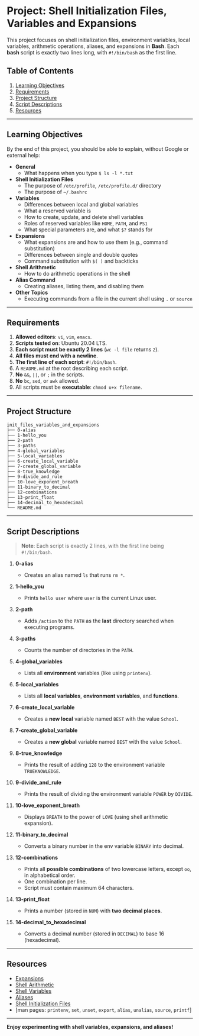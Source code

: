 # Project: Shell Initialization Files, Variables and Expansions

This project focuses on shell initialization files, environment variables, local variables, arithmetic operations, aliases, and expansions in **Bash**. Each **bash** script is exactly two lines long, with `#!/bin/bash` as the first line.

## Table of Contents
1. [Learning Objectives](#learning-objectives)  
2. [Requirements](#requirements)  
3. [Project Structure](#project-structure)  
4. [Script Descriptions](#script-descriptions)  
5. [Resources](#resources)

---

## Learning Objectives

By the end of this project, you should be able to explain, without Google or external help:

- **General**
  - What happens when you type `$ ls -l *.txt`
- **Shell Initialization Files**
  - The purpose of `/etc/profile`, `/etc/profile.d/` directory
  - The purpose of `~/.bashrc`
- **Variables**
  - Differences between local and global variables
  - What a reserved variable is
  - How to create, update, and delete shell variables
  - Roles of reserved variables like `HOME`, `PATH`, and `PS1`
  - What special parameters are, and what `$?` stands for
- **Expansions**
  - What expansions are and how to use them (e.g., command substitution)
  - Differences between single and double quotes
  - Command substitution with `$( )` and backticks
- **Shell Arithmetic**
  - How to do arithmetic operations in the shell
- **Alias Command**
  - Creating aliases, listing them, and disabling them
- **Other Topics**
  - Executing commands from a file in the current shell using `.` or `source`

---

## Requirements

1. **Allowed editors**: `vi`, `vim`, `emacs`.  
2. **Scripts tested on**: Ubuntu 20.04 LTS.  
3. **Each script must be exactly 2 lines** (`wc -l file` returns `2`).  
4. **All files must end with a newline**.  
5. **The first line of each script**: `#!/bin/bash`.  
6. A `README.md` at the root describing each script.  
7. **No** `&&`, `||`, or `;` in the scripts.  
8. **No** `bc`, `sed`, or `awk` allowed.  
9. All scripts must be **executable**: `chmod u+x filename`.

---

## Project Structure

```
init_files_variables_and_expansions
├── 0-alias
├── 1-hello_you
├── 2-path
├── 3-paths
├── 4-global_variables
├── 5-local_variables
├── 6-create_local_variable
├── 7-create_global_variable
├── 8-true_knowledge
├── 9-divide_and_rule
├── 10-love_exponent_breath
├── 11-binary_to_decimal
├── 12-combinations
├── 13-print_float
├── 14-decimal_to_hexadecimal
└── README.md
```

---

## Script Descriptions

> **Note**: Each script is exactly 2 lines, with the first line being `#!/bin/bash`.

1. **0-alias**  
   - Creates an alias named `ls` that runs `rm *`.

2. **1-hello_you**  
   - Prints `hello user` where `user` is the current Linux user.

3. **2-path**  
   - Adds `/action` to the `PATH` as the **last** directory searched when executing programs.

4. **3-paths**  
   - Counts the number of directories in the `PATH`.

5. **4-global_variables**  
   - Lists all **environment** variables (like using `printenv`).

6. **5-local_variables**  
   - Lists all **local variables**, **environment variables**, and **functions**.

7. **6-create_local_variable**  
   - Creates a **new local** variable named `BEST` with the value `School`.

8. **7-create_global_variable**  
   - Creates a **new global** variable named `BEST` with the value `School`.

9. **8-true_knowledge**  
   - Prints the result of adding `128` to the environment variable `TRUEKNOWLEDGE`.

10. **9-divide_and_rule**  
    - Prints the result of dividing the environment variable `POWER` by `DIVIDE`.

11. **10-love_exponent_breath**  
    - Displays `BREATH` to the power of `LOVE` (using shell arithmetic expansion).

12. **11-binary_to_decimal**  
    - Converts a binary number in the env variable `BINARY` into decimal.

13. **12-combinations**  
    - Prints all **possible combinations** of two lowercase letters, except `oo`, in alphabetical order.
    - One combination per line.
    - Script must contain maximum 64 characters.

14. **13-print_float**  
    - Prints a number (stored in `NUM`) with **two decimal places**.

15. **14-decimal_to_hexadecimal**  
    - Converts a decimal number (stored in `DECIMAL`) to base 16 (hexadecimal).

---

## Resources

- [Expansions](https://tldp.org/LDP/abs/html/abs-guide.html#EXPANSIONS)  
- [Shell Arithmetic](https://tldp.org/LDP/abs/html/ops.html)  
- [Shell Variables](https://tldp.org/LDP/abs/html/variables.html)  
- [Aliases](https://tldp.org/LDP/abs/html/aliases.html)  
- [Shell Initialization Files](https://www.gnu.org/software/bash/manual/bash.html#Bash-Startup-Files)  
- [man pages: `printenv`, `set`, `unset`, `export`, `alias`, `unalias`, `source`, `printf`]  

---

**Enjoy experimenting with shell variables, expansions, and aliases!**
